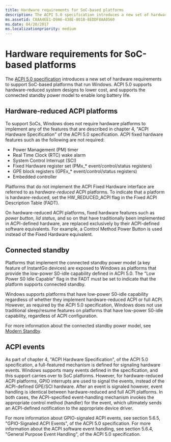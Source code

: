 ```yaml
---
title: Hardware requirements for SoC-based platforms
description: The ACPI 5.0 specification introduces a new set of hardware requirements to support SoC-based platforms that run Windows.
ms.assetid: C8AA4EE1-D9A6-438E-801B-8EDDF8AA0560
ms.date: 04/20/2017
ms.localizationpriority: medium
---
```


# Hardware requirements for SoC-based platforms


The [ACPI 5.0 specification](https://uefi.org/specifications) introduces a new set of hardware requirements to support SoC-based platforms that run Windows. ACPI 5.0 supports hardware-reduced system designs to lower cost, and supports the connected standby power model to enable long battery life.

## Hardware-reduced ACPI platforms


To support SoCs, Windows does not require hardware platforms to implement any of the features that are described in chapter 4, "ACPI Hardware Specification" of the ACPI 5.0 specification. ACPI fixed hardware features such as the following are not required:

-   Power Management (PM) timer
-   Real Time Clock (RTC) wake alarm
-   System Control Interrupt (SCI)
-   Fixed Hardware register set (PMx\_\* event/control/status registers)
-   GPE block registers (GPEx\_\* event/control/status registers)
-   Embedded controller

Platforms that do not implement the ACPI Fixed Hardware interface are referred to as *hardware-reduced* ACPI platforms. To indicate that a platform is hardware-reduced, set the HW\_REDUCED\_ACPI flag in the Fixed ACPI Description Table (FADT).

On hardware-reduced ACPI platforms, fixed hardware features such as *power button*, *lid status*, and so on that have traditionally been implemented in ACPI-defined hardware, are replaced exclusively by their ACPI-defined software equivalents. For example, a Control Method Power Button is used instead of the Fixed Hardware equivalent.

## Connected standby


Platforms that implement the connected standby power model (a key feature of InstantGo devices) are exposed to Windows as platforms that provide the low-power S0-idle capability defined in ACPI 5.0. The "Low Power S0 Idle Capable" flag in the FADT must be set to indicate that the platform supports connected standby.

Windows supports platforms that have low-power S0-idle capability regardless of whether they implement hardware-reduced ACPI or full ACPI. However, as required by the ACPI 5.0 specification, Windows does not use traditional sleep/resume features on platforms that have low-power S0-idle capability, regardless of ACPI configuration.

For more information about the connected standby power model, see [Modern Standby](https://docs.microsoft.com/previous-versions/dn915061(v=vs.85)).

## ACPI events


As part of chapter 4, "ACPI Hardware Specification", of the ACPI 5.0 specification, a full-featured mechanism is defined for signaling hardware events. Windows supports many events defined in the specification, and this support carries over to SoC platforms. However, for hardware-reduced ACPI platforms, GPIO interrupts are used to signal the events, instead of the ACPI-defined GPE/SCI hardware. After an event is signaled however, event handling is identical between hardware-reduced and full ACPI platforms. In both cases, the ACPI-specified event-handling mechanism invokes the appropriate control method (handler) for the event, which ultimately sends an ACPI-defined notification to the appropriate device driver.

For more information about GPIO-signaled ACPI events, see section 5.6.5, "GPIO-Signaled ACPI Events", of the ACPI 5.0 specification. For more information about the ACPI software event handling, see section 5.6.4, "General Purpose Event Handling", of the ACPI 5.0 specification.

 

 





